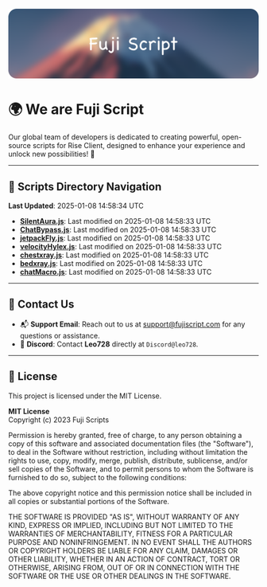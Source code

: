 ![Banner](.github/b.webp)

# 🌍 **We are Fuji Script**

Our global team of developers is dedicated to creating powerful, open-source scripts for Rise Client, designed to enhance your experience and unlock new possibilities! 🌟

---
<!-- SCRIPTS_NAVIGATION_START -->
## 📂 **Scripts Directory Navigation**

**Last Updated**: 2025-01-08 14:58:34 UTC

- **[SilentAura.js](scripts/SilentAura.js)**: Last modified on 2025-01-08 14:58:33 UTC
- **[ChatBypass.js](scripts/ChatBypass.js)**: Last modified on 2025-01-08 14:58:33 UTC
- **[jetpackFly.js](scripts/jetpackFly.js)**: Last modified on 2025-01-08 14:58:33 UTC
- **[velocityHylex.js](scripts/velocityHylex.js)**: Last modified on 2025-01-08 14:58:33 UTC
- **[chestxray.js](scripts/chestxray.js)**: Last modified on 2025-01-08 14:58:33 UTC
- **[bedxray.js](scripts/bedxray.js)**: Last modified on 2025-01-08 14:58:33 UTC
- **[chatMacro.js](scripts/chatMacro.js)**: Last modified on 2025-01-08 14:58:33 UTC

<!-- SCRIPTS_NAVIGATION_END -->

---

## 💬 **Contact Us**  
- 📬 **Support Email**: Reach out to us at [support@fujiscript.com](mailto:support@fujiscript.com) for any questions or assistance.  
- 💬 **Discord**: Contact **Leo728** directly at `Discord@leo728`.

---

## 📜 **License**

This project is licensed under the MIT License.  

**MIT License**  
Copyright (c) 2023 Fuji Scripts  

Permission is hereby granted, free of charge, to any person obtaining a copy of this software and associated documentation files (the "Software"), to deal in the Software without restriction, including without limitation the rights to use, copy, modify, merge, publish, distribute, sublicense, and/or sell copies of the Software, and to permit persons to whom the Software is furnished to do so, subject to the following conditions:  

The above copyright notice and this permission notice shall be included in all copies or substantial portions of the Software.  

THE SOFTWARE IS PROVIDED "AS IS", WITHOUT WARRANTY OF ANY KIND, EXPRESS OR IMPLIED, INCLUDING BUT NOT LIMITED TO THE WARRANTIES OF MERCHANTABILITY, FITNESS FOR A PARTICULAR PURPOSE AND NONINFRINGEMENT. IN NO EVENT SHALL THE AUTHORS OR COPYRIGHT HOLDERS BE LIABLE FOR ANY CLAIM, DAMAGES OR OTHER LIABILITY, WHETHER IN AN ACTION OF CONTRACT, TORT OR OTHERWISE, ARISING FROM, OUT OF OR IN CONNECTION WITH THE SOFTWARE OR THE USE OR OTHER DEALINGS IN THE SOFTWARE.  
